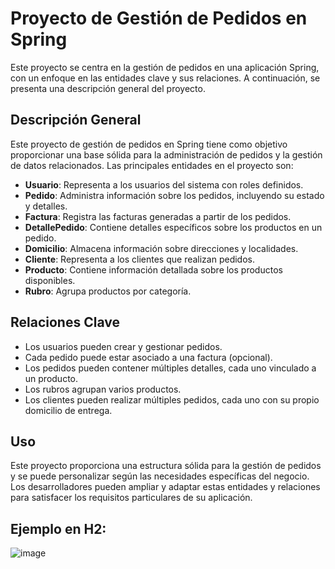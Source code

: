# Proyecto de Gestión de Pedidos en Spring

Este proyecto se centra en la gestión de pedidos en una aplicación Spring, con un enfoque en las entidades clave y sus relaciones. A continuación, se presenta una descripción general del proyecto.

## Descripción General

Este proyecto de gestión de pedidos en Spring tiene como objetivo proporcionar una base sólida para la administración de pedidos y la gestión de datos relacionados. Las principales entidades en el proyecto son:

- **Usuario**: Representa a los usuarios del sistema con roles definidos.
- **Pedido**: Administra información sobre los pedidos, incluyendo su estado y detalles.
- **Factura**: Registra las facturas generadas a partir de los pedidos.
- **DetallePedido**: Contiene detalles específicos sobre los productos en un pedido.
- **Domicilio**: Almacena información sobre direcciones y localidades.
- **Cliente**: Representa a los clientes que realizan pedidos.
- **Producto**: Contiene información detallada sobre los productos disponibles.
- **Rubro**: Agrupa productos por categoría.

## Relaciones Clave

- Los usuarios pueden crear y gestionar pedidos.
- Cada pedido puede estar asociado a una factura (opcional).
- Los pedidos pueden contener múltiples detalles, cada uno vinculado a un producto.
- Los rubros agrupan varios productos.
- Los clientes pueden realizar múltiples pedidos, cada uno con su propio domicilio de entrega.

## Uso

Este proyecto proporciona una estructura sólida para la gestión de pedidos y se puede personalizar según las necesidades específicas del negocio. Los desarrolladores pueden ampliar y adaptar estas entidades y relaciones para satisfacer los requisitos particulares de su aplicación.

## Ejemplo en H2:

![image](https://github.com/francosantzz/TRABAJO-DB/assets/129998263/9587ed64-c480-4acf-9878-1a29a3116cb0)

